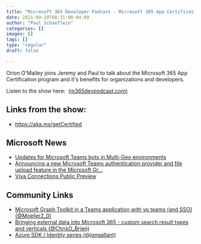 ```yaml
---
title: "Microsoft 365 Developer Podcast - Microsoft 365 App Certification with Orion O\\'Malley"
date: 2021-09-20T08:31:00-04:00
author: "Paul Schaeflein"
categories: []
images: []
tags: []
type: "regular"
draft: false

---
```


Orion O\'Malley joins Jeremy and Paul to talk about the Microsoft 365
App Certification program and it\'s benefits for organizations and
developers.

Listen to the show here: 
[(m365devpodcast.com)](https://www.m365devpodcast.com/e/)
## Links from the show: 

-   <https://aka.ms/getCertified>

## Microsoft News 

-   [Updates for Microsoft Teams bots in Multi-Geo
    environments](https://developer.microsoft.com/en-us/graph/blogs/updates-for-microsoft-teams-bots-in-multi-geo-environments/?WT.mc_id=M365-MVP-4025164)
-   [Announcing a new Microsoft Teams authentication provider and file
    upload feature in the Microsoft
    Gr\...](https://developer.microsoft.com/en-us/graph/blogs/announcing-a-new-microsoft-teams-authentication-provider-and-file-upload-feature-in-the-microsoft-graph-toolkit/?WT.mc_id=M365-MVP-4025164)
-   [Viva Connections Public
    Preview](https://techcommunity.microsoft.com/t5/microsoft-viva-blog/viva-connections-public-preview/ba-p/2730869?WT.mc_id=M365-MVP-4025164)

## Community Links 

-   [Microsoft Graph Toolkit in a Teams application with yo teams (and
    SSO)
    (\@Moeller2_0)](https://mmsharepoint.wordpress.com/2021/09/01/microsoft-graph-toolkit-in-a-teams-application-with-yo-teams-and-sso/)
-   [Bringing external data into Microsoft 365 - custom search result
    types and verticals
    (\@ChrisO_Brien)](https://www.sharepointnutsandbolts.com/2021/09/Microsoft-365-custom-search-vertical-result-type.html)
-   [Azure SDK / Identity series
    (\@jongallant)](https://blog.jongallant.com/tags/azure-identity/)
